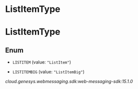 # ListItemType


# ListItemType

## Enum


* `LISTITEM` (value: `"ListItem"`)

* `LISTITEMBIG` (value: `"ListItemBig"`)




_cloud.genesys.webmessaging.sdk:web-messaging-sdk:15.1.0_
